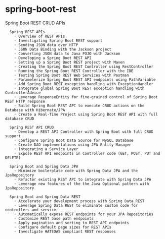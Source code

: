 # spring-boot-rest
Spring Boot REST CRUD APIs

      Spring REST APIs
        ◦ Overview of REST APIs
        ◦ Investigating Spring Boot REST support
        ◦ Sending JSON data over HTTP
        ◦ JSON Data Binding with the Jackson project
        ◦ Converting JSON data to Java POJO with Jackson
        ◦ Developing a Spring Boot REST API
        ◦ Setting up a Spring Boot REST project with Maven
        ◦ Creating the Spring Boot REST Controller using RestController
        ◦ Running the Spring Boot REST Controller with the IDE
        ◦ Testing Spring Boot REST Web Services with Postman
        ◦ Parameterize Spring Boot REST API endpoints using PathVariable
        ◦ Add Spring Boot REST exception handling with ExceptionHandler
        ◦ Integrate global Spring Boot REST exception handling with ControllerAdvice
        ◦ Leverage ResponseEntity for fine-grained control of Spring Boot REST HTTP response
        ◦ Build Spring Boot REST API to execute CRUD actions on the Database with Hibernate/JPA
        ◦ Create a Real-Time Project using Spring Boot REST API with full database CRUD
      
      Spring REST API CRUD
        ◦ Develop a REST API Controller with Spring Boot with full CRUD support
        ◦ Configure Spring Boot Data Source for MySQL Database
        ◦ Create DAO implementations using JPA Entity Manager
        ◦ Integrating a Service Layer
        ◦ Expose REST API endpoints in Controller code (GET, POST, PUT and DELETE)
      
      Spring Boot and Spring Data JPA
        ◦ Minimize boilerplate code with Spring Data JPA and the JpaRepository
        ◦ Refactor existing REST API to integrate with Spring Data JPA
        ◦ Leverage new features of the the Java Optional pattern with JpaRepository
      
      Spring Boot and Spring Data REST
        ◦ Accelerate your development process with Spring Data REST
        ◦ Leverage Spring Data REST to eliminate custom code for controllers and service
        ◦ Automatically expose REST endpoints for your JPA Repositories
        ◦ Customize REST base path endpoints
        ◦ Apply pagination and sorting to REST API endpoints
        ◦ Configure default page sizes for REST APIs
        ◦ Investigate HATEOAS compliant REST responses

    
        
      

     
      

